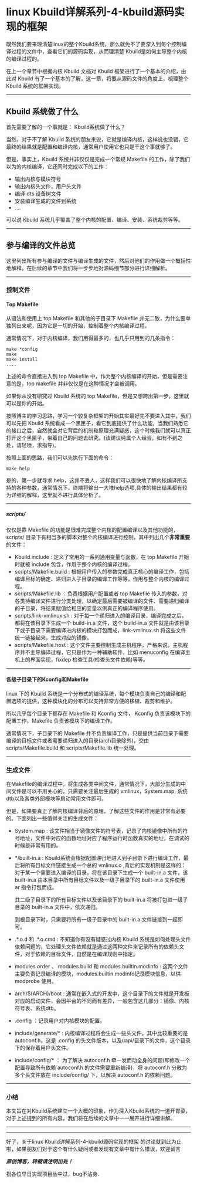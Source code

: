 # linux Kbuild详解系列-4-kbuild源码实现的框架

既然我们要来理清楚linux的整个Kbuild系统，那么就免不了要深入到每个控制编译过程的文件中，查看它们的源码实现，从而理清楚 Kbuild是如何主导整个内核的编译过程的。   

在上一个章节中根据内核 Kbuild 文档对 Kbuild 框架进行了一个基本的介绍，由此对 Kbuild 有了一个基本的了解，这一章，将要从源码文件的角度上，梳理整个 Kbuild 系统的框架实现。  

***  

## Kbuild 系统做了什么
首先需要了解的一个事就是： Kbuild系统做了什么？  

当然，对于不了解 Kbuild 系统的朋友来说，它就是编译内核，这样说也没错，它最终的结果就是配置和编译内核，通常用户使用它也只是干这个事就够了。   

但是，事实上，Kbuild 系统并非仅仅是完成一个常规 Makefile 的工作，除了我们以为的内核编译，它还同时完成以下的工作：
* 输出内核与模块符号
* 输出内核头文件，用户头文件
* 编译 dts 设备树文件
* 安装编译生成的文件到系统
* ....

可以说 Kbuild 系统几乎覆盖了整个内核的配置、编译、安装、系统裁剪等等。  

*** 

## 参与编译的文件总览
这里列出所有参与编译的文件与编译生成的文件，然后对他们的作用做一个概括性地解释，在后续的章节中我们将一步步地对源码细节部分进行详细解析。  

*** 

### 控制文件

#### Top Makefile
从语法和使用上 top Makefile 和其他的子目录下 Makefile 并无二致，为什么要单独列出来呢，因为它是一切的开始，控制着整个内核编译过程。  

通常情况下，对于内核编译，我们用得最多的，也几乎只用到的几条指令：
```
make *config
make 
make install
....
```
上述的命令直接进入到 top Makefile 中，作为整个内核编译的开始，但是需要注意的是，top makefile 并非仅仅是在这种情况才会被调用。  

如果你从没有研究过 Kbuild 系统的 top Makefile，但是又想跨出第一步，这里就可以是你的开始。  

按照博主的学习思路，学习一个较复杂框架的开始其实最好先不要进入其中，我们可以先把 Kbuild 系统看成一个黑匣子，看它到底提供了什么功能，当我们熟悉它的接口之后，自然就会对它背后的机制和原理充满疑惑，这个时候我们就可以真正打开这个黑匣子，带着自己的问题去研究。(该建议纯属个人经验，如有不到之处，请轻喷，求指导)。  

按照上面的思路，我们可以先执行下面的命令：
```
make help
```
是的，第一步就寻求 help，这并不丢人，这样我们可以很快地了解内核编译所支持的各种参数，通常情况下，终端将输出一大堆help选项,具体的输出结果都有较为详细的解释，这里就不进行具体分析了。  

**** 

##### scripts/
仅仅是靠 Makefile 的功能是很难完成整个内核的配置编译以及其他功能的，scripts/ 目录下有相当多的脚本对整个内核编译进行控制，其中列出几个**非常重要**的文件：
* Kbuild.include : 定义了常用的一系列通用变量与函数，在 top Makefile 开始时就被 include 包含，作用于整个内核的编译过程。  
* scripts/Makefile.build : 根据用户传入的参数完成真正核心的编译工作，包括编译目标的确定、递归进入子目录的编译工作等等，作用与整个内核的编译过程。   
* scripts/Makefile.lib ：负责根据用户配置或者 top Makefile 传入的参数，对各类待编译文件进行分类处理，以确定最后需要被编译的文件、需要递归编译的子目录，将结果赋值给相应的变量以供真正的编译程序使用。  
* scripts/link-vmlinux.sh : 对于每一个递归进入的编译目录，编译完成之后，都将在该目录下生成一个 build-in.a 文件，这个 build-in.a 文件就是由该目录下或子目录下需要编译进内核的模块打包而成，link-vmlinux.sh 将这些文件统一链接起来，生成对应的镜像。  
* scripts/Makefile.host : 这个文件主要控制生成主机程序，严格来说，主机程序并不主导编译过程，它只是作为一种辅助软件，比如 menuconfig 在编译主机上的界面实现，fixdep 检查工具(检查头文件依赖)等等。 

****  

#### 各级子目录下的Kconfig和Makefile
linux 下的 Kbuild 系统是一个分布式的编译系统，每个模块负责自己的编译和配置选项的提供，这种模块化的分布可以支持非常方便的移植、裁剪和维护。  

所以几乎每个目录下都存在 Makefile 和 Kconfig 文件， Kconfig 负责该模块下的配置工作，Makefile 负责该模块下的编译工作。  

通常情况下，子目录下的 Makefile 并不负责编译工作，只是提供当前目录下需要编译的目标文件或者需要递归进入的目录(arch目录除外)，交由 scripts/Makefile.build 和 scripts/Makefile.lib 统一处理。  

****  

### 生成文件
在Makefile的编译过程中，将生成各类中间文件，通常情况下，大部分生成的中间文件是可以不用关心的，只需要关注最后生成的 vmlinux，System.map, 系统dtb以及各类外部模块等启动常用文件即可。   

但是，如果要真正了解内核编译背后的原理，了解这些文件的作用是非常有必要的。下面列出一些值得关注的生成文件：  
* System.map : 该文件相当于镜像文件的符号表，记录了内核镜像中所有的符号地址，文件中对应的函数地址对应了程序运行时函数真实的地址，在调试的时候是非常有用的。
* \*/built-in.a : Kbuild系统会根据配置递归地进入到子目录下进行编译工作，最后将所有目标文件链接生成一个总的 vmlinux.o ,背后的实现机制是这样的：
	对于某一个需要进入编译的目录，将在该目录下生成一个 built-in.a 文件，该 built-in.a 由本目录中所有目标文件以及一级子目录下的 built-in.a 文件使用 ar 指令打包而成。  

	其二级子目录下的所有目标文件以及该目录下的 built-in.a 将被打包进一级子目录的 built-in.a 文件中，依次递归。

	到根目录下时，只需要将所有一级子目录中的 built-in.a 文件链接到一起即可。  

* .\*.o.d 和 .\*.o.cmd : 不知道你有没有疑惑过内核 Kbuild 系统是如何处理头文件依赖问题的，它处理头文件依赖就是通过这两种文件来记录所有的依赖头文件，对于依赖的目标文件，自然是在编译规则中指定。  
* modules.order 、 modules.build 和 modules.builtin.modinfo : 这两个文件主要负责记录编译的模块，modules.builtin.modinfo记录模块信息，以供 modprobe 使用。  
*  arch/$(ARCH)/boot : 通常在嵌入式的开发中，这个目录下的文件就是开发板对应的启动文件，会因平台的不同而有差异，一般包含这几部分：镜像、内核符号表、系统dtb。   
* .config ：记录用户对内核模块的配置。
* include/generate/* : 内核编译过程将会生成一些头文件，其中比较重要的是 autoconf.h，这是 .config 的头文件版本，以及uapi/目录下的文件，这个目录下的保存着用户头文件。  
* include/config/* ： 为了解决 autoconf.h 牵一发而动全身的问题(即修改一个配置导致所有依赖 autoconf.h 的文件需要重新编译)，将 autoconf.h 分散为多个头文件放在 include/config/ 下，以解决 autoconf.h 的依赖问题。


***  

### 小结
本文旨在对Kbuild系统建立一个大概的印象，作为深入Kbuild系统的一道开胃菜，对于上述提到的所有内容，我们将在后续的文章中一一展开进行详细讲解。  



****  
**** 



好了，关于linux Kbuild详解系列-4-kbuild源码实现的框架 的讨论就到此为止啦，如果朋友们对于这个有什么疑问或者发现有文章中有什么错误，欢迎留言

***原创博客，转载请注明出处！***

祝各位早日实现项目丛中过，bug不沾身.
